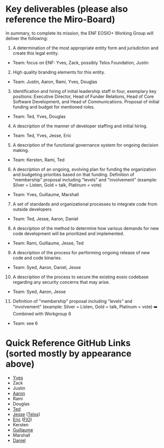 # Key deliverables (please also reference the Miro-Board)

In summary, to complete its mission, the ENF EOSIO+ Working Group will deliver the following:

1. A determination of the most appropriate entity form and jurisdiction and create this legal entity.

- Team: focus on ENF: Yves, Zack, possibly Telos Foundation, Justin

2. High quality branding elements for this entity.

- Team: Justin, Aaron, Rami, Yves, Douglas

3. Identification and hiring of initial leadership staff in four, exemplary key positions: Executive Director, Head of Funder Relations, Head of Core Software Development, and Head of Communications. Proposal of initial funding and budget for mentioned roles.

- Team: Ted, Yves, Douglas

4. A description of the manner of developer staffing and initial hiring.

- Team: Ted, Yves, Jesse, Eric

5. A description of the functional governance system for ongoing decision making.

- Team: Kersten, Rami, Ted

6. A description of an ongoing, evolving plan for funding the organization and budgeting priorities based on that funding. Definition of &quot;membership&quot; proposal including &quot;levels&quot; and &quot;involvement&quot; (example: Silver = Listen, Gold = talk, Platinum = vote)

- Team: Yves, Guillaume, Marshall

7. A set of standards and organizational processes to integrate code from outside developers

-  Team: Ted, Jesse, Aaron, Daniel

8. A description of the method to determine how various demands for new code development will be prioritized and implemented.

- Team: Rami, Guillaume, Jesse, Ted

9. A description of the process for performing ongoing release of new code and code binaries.

- Team: Syed, Aaron, Daniel, Jesse

10. A description of the process to secure the existing eosio codebase regarding any security concerns that may arise.

- Team: Syed, Aaron, Jesse

11. Definition of &quot;membership&quot; proposal including &quot;levels&quot; and &quot;involvement&quot; (example: Silver = Listen, Gold = talk, Platinum = vote) :arrow_right: Combined with Workgroup 6

- Team: see 6

# Quick Reference GitHub Links (sorted mostly by appearance above)

- [Yves](https://github.com/yveslarose)
- Zack
- Justin
- [Aaron](https://github.com/aaroncox)
- Rami
- Douglas
- [Ted](https://github.com/tedcahalleos)
- [Jesse](https://github.com/poplexity) ([Telos](https://github.com/telosnetwork))
- [Eric](https://github.com/ericbutz) ([FIO](https://github.com/fioprotocol))
- Kersten
- [Guillaume](https://github.com/systemzax)
- Marshall
- [Daniel](https://github.com/chillsauce)
